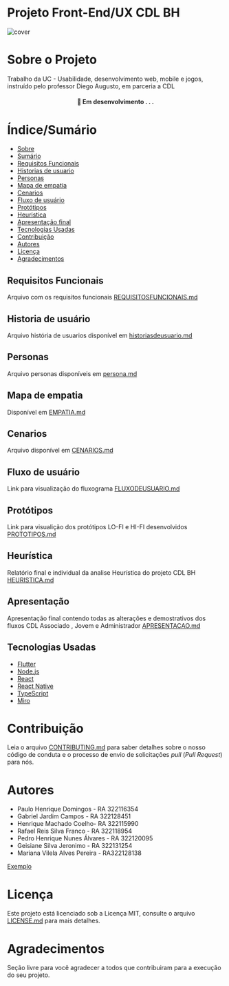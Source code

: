 # Projeto Front-End/UX CDL BH

![cover](https://github.com/pyhpaulo/uc_usabilidade_group/assets/87779561/fdec4e56-cb1e-4ae3-91ef-8bfb57aa3715)


# Sobre o Projeto

Trabalho da UC - Usabilidade, desenvolvimento web, mobile e jogos, instruído pelo professor Diego Augusto, em parceria a CDL

<h4 align="center"> 
	🚧  Em desenvolvimento . . .
</h4>

# Índice/Sumário

* [Sobre](#sobre-o-projeto)
* [Sumário](#índice/sumário)
* [Requisitos Funcionais](#requisitos-funcionais)
* [Historias de usuario](#historia-de-usuario)
* [Personas](#personas)
* [Mapa de empatia](#mapa-de-empatia)
* [Cenarios](#cenarios)
* [Fluxo de usuário](#fluxo-de-usuario)
* [Protótipos](#prototipos)
* [Heuristica](#heuristica)
* [Apresentação final](#apresentacao)
* [Tecnologias Usadas](#tecnologias-usadas)
* [Contribuição](#contribuição)
* [Autores](#autores)
* [Licença](#licença)
* [Agradecimentos](#agradecimentos)


## Requisitos Funcionais
Arquivo com os requisitos funcionais [REQUISITOSFUNCIONAIS.md](REQUISITOSFUNCIONAIS.md)

## Historia de usuário
Arquivo história de usuarios disponível em [historiasdeusuario.md](historiasdeusuario.md)

## Personas
Arquivo personas disponíveis em [persona.md](persona.md)

## Mapa de empatia
Disponível em [EMPATIA.md](EMPATIA.md)

## Cenarios
Arquivo disponível em [CENARIOS.md](CENARIOS.md)

## Fluxo de usuário
Link para visualização do fluxograma [FLUXODEUSUARIO.md](FLUXODEUSUARIO.md)

## Protótipos
Link para visualição dos protótipos LO-FI e HI-FI desenvolvidos [PROTOTIPOS.md](PROTOTIPOS.md)

## Heurística
Relatório final e individual da analise Heurística do projeto CDL BH [HEURISTICA.md](HEURISTICA.md)

## Apresentação
Apresentação final contendo todas as alterações e demostrativos dos fluxos CDL Associado , Jovem e Administrador [APRESENTACAO.md](APRESENTACAO.md)

## Tecnologias Usadas

- [Flutter](https://flutter.dev/)
- [Node.js](https://nodejs.org/en/)
- [React](https://pt-br.reactjs.org/)
- [React Native](https://reactnative.dev/)
- [TypeScript](https://www.typescriptlang.org/)
- [Miro](miro.com)

# Contribuição

Leia o arquivo [CONTRIBUTING.md](CONTRIBUTING.md) para saber detalhes sobre o nosso código de conduta e o processo de envio de solicitações *pull* (*Pull Request*) para nós.

# Autores
<ul>
	<li>Paulo Henrique Domingos - RA 322116354</li>
	<li>Gabriel Jardim Campos - RA 322128451</li>
	<li>Henrique Machado Coelho- RA 322115990</li>
	<li>Rafael Reis Silva Franco - RA 322118954</li>
	<li>Pedro Henrique Nunes Álvares - RA 322120095</li>
	<li>Geisiane Silva Jeronimo - RA 322131254</li>
	<li>Mariana Vilela Alves Pereira - RA322128138</li>
</ul>


[Exemplo](https://github.com/testing-library/react-testing-library#contributors)

# Licença

Este projeto está licenciado sob a Licença MIT,  consulte o arquivo [LICENSE.md](LICENSE.md) para mais detalhes.

# Agradecimentos

Seção livre para você agradecer a todos que contribuiram para a execução do seu projeto.
